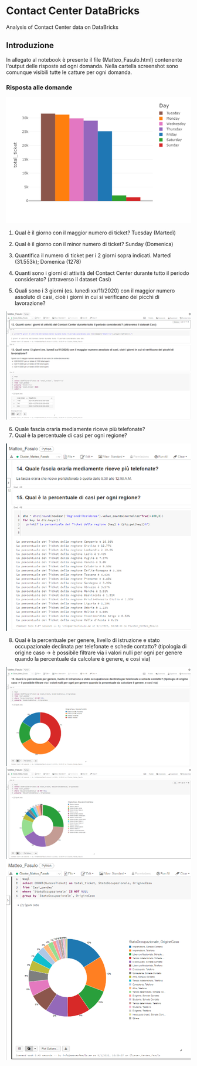 # Contact Center DataBricks
Analysis of Contact Center data on DataBricks

## Introduzione
In allegato al notebook è presente il file (Matteo_Fasulo.html) contenente l'output delle risposte ad ogni domanda. Nella cartella screenshot sono comunque visibili tutte le catture per ogni domanda.  

### Risposta alle domande
![BarChart ticket in funzione del giorno della settimana](https://github.com/MatteoFasulo/Contact-Center_DataBricks/blob/main/weekBarChart.png?raw=true)

1. Qual è il giorno con il maggior numero di ticket? Tuesday (Martedì)
2. Qual è il giorno con il minor numero di ticket? Sunday (Domenica)
3. Quantifica il numero di ticket per i 2 giorni sopra indicati. Martedì (31.553k); Domenica (1278)


4. Quanti sono i giorni di attività del Contact Center durante tutto il periodo considerato? (attraverso il dataset Casi)
5. Quali sono i 3 giorni (es. lunedì xx/11/2020) con il maggior numero assoluto di casi, cioè i giorni in cui si verificano dei picchi di lavorazione?

![BarChart ticket in funzione del giorno della settimana](https://github.com/MatteoFasulo/Contact-Center_DataBricks/blob/main/screenshot/Cattura6.PNG?raw=true)


6. Quale fascia oraria mediamente riceve più telefonate?
7. Qual è la percentuale di casi per ogni regione?

![BarChart ticket in funzione del giorno della settimana](https://github.com/MatteoFasulo/Contact-Center_DataBricks/blob/main/screenshot/Cattura7.PNG?raw=true)



8. Qual è la percentuale per genere, livello di istruzione e stato occupazionale declinata per telefonate e schede contatto? (tipologia di origine caso -> è possibile filtrare via i valori nulli per ogni per genere quando la percentuale da calcolare è genere, e così via)

![BarChart ticket in funzione del giorno della settimana](https://github.com/MatteoFasulo/Contact-Center_DataBricks/blob/main/screenshot/Cattura8_1.PNG?raw=true)
![BarChart ticket in funzione del giorno della settimana](https://github.com/MatteoFasulo/Contact-Center_DataBricks/blob/main/screenshot/Cattura8_2.PNG?raw=true)
![BarChart ticket in funzione del giorno della settimana](https://github.com/MatteoFasulo/Contact-Center_DataBricks/blob/main/screenshot/Cattura8_3.PNG?raw=true)






